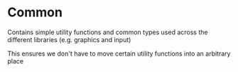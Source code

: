 # Common

Contains simple utility functions and common types used across the different libraries (e.g. graphics and input)

This ensures we don't have to move certain utility functions into an arbitrary place 